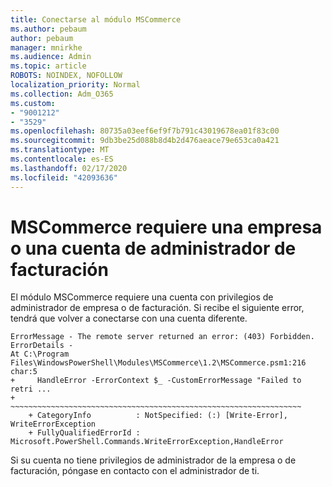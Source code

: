 ```yaml
---
title: Conectarse al módulo MSCommerce
ms.author: pebaum
author: pebaum
manager: mnirkhe
ms.audience: Admin
ms.topic: article
ROBOTS: NOINDEX, NOFOLLOW
localization_priority: Normal
ms.collection: Adm_O365
ms.custom:
- "9001212"
- "3529"
ms.openlocfilehash: 80735a03eef6ef9f7b791c43019678ea01f83c00
ms.sourcegitcommit: 9db3be25d088b8d4b2d476aeace79e653ca0a421
ms.translationtype: MT
ms.contentlocale: es-ES
ms.lasthandoff: 02/17/2020
ms.locfileid: "42093636"
---
```

# <a name="mscommerce-requires-a-company-or-billing-administrator-account"></a>MSCommerce requiere una empresa o una cuenta de administrador de facturación

El módulo MSCommerce requiere una cuenta con privilegios de administrador de empresa o de facturación. Si recibe el siguiente error, tendrá que volver a conectarse con una cuenta diferente.

    ErrorMessage - The remote server returned an error: (403) Forbidden. ErrorDetails - 
    At C:\Program Files\WindowsPowerShell\Modules\MSCommerce\1.2\MSCommerce.psm1:216 char:5
    +     HandleError -ErrorContext $_ -CustomErrorMessage "Failed to retri ...
    +     ~~~~~~~~~~~~~~~~~~~~~~~~~~~~~~~~~~~~~~~~~~~~~~~~~~~~~~~~~~~~~~~~~
        + CategoryInfo          : NotSpecified: (:) [Write-Error], WriteErrorException
        + FullyQualifiedErrorId : Microsoft.PowerShell.Commands.WriteErrorException,HandleError

Si su cuenta no tiene privilegios de administrador de la empresa o de facturación, póngase en contacto con el administrador de ti.
